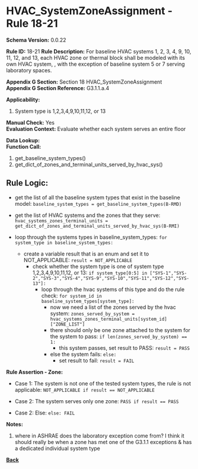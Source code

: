 # HVAC_SystemZoneAssignment - Rule 18-21
**Schema Version:** 0.0.22  

**Rule ID:** 18-21
**Rule Description:** For baseline HVAC systems 1, 2, 3, 4, 9, 10, 11, 12, and 13, each HVAC zone or thermal block shall be modeled with its own HVAC system, , with the exception of baseline system 5 or 7 serving laboratory spaces.

**Appendix G Section:** Section 18 HVAC_SystemZoneAssignment  
**Appendix G Section Reference:** G3.1.1.a.4

**Applicability:** 

1. System type is 1,2,3,4,9,10,11,12, or 13

**Manual Check:** Yes  
**Evaluation Context:** Evaluate whether each system serves an entire floor

**Data Lookup:**   
**Function Call:** 

1. get_baseline_system_types()
2. get_dict_of_zones_and_terminal_units_served_by_hvac_sys()


## Rule Logic:  
- get the list of all the baseline system types that exist in the baseline model: `baseline_system_types = get_baseline_system_types(B-RMD)`
- get the list of HVAC systems and the zones that they serve: `hvac_systems_zones_terminal_units = get_dict_of_zones_and_terminal_units_served_by_hvac_sys(B-RMI)`


- loop through the systems types in baseline_system_types: `for system_type in baseline_system_types:`
  - create a variable result that is an enum and set it to NOT_APPLICABLE: `result = NOT_APPLICABLE`
	- check whether the system type is one of system type 1,2,3,4,9,10,11,12, or 13: `if system_type[0:5] in ["SYS-1","SYS-2","SYS-3","SYS-4","SYS-9","SYS-10","SYS-11","SYS-12","SYS-13"]:`
		- loop through the hvac systems of this type and do the rule check: `for system_id in baseline_system_types[system_type]:`
			- now we need a list of the zones served by the hvac system: `zones_served_by_system = hvac_systems_zones_terminal_units[system_id]["ZONE_LIST"]`
			- there should only be one zone attached to the system for the system to pass: `if len(zones_served_by_system) == 1:`
			  - this system passes, set result to PASS: `result = PASS`
			- else the system fails: `else:`
			  - set result to fail: `result = FAIL`

**Rule Assertion - Zone:**

  - Case 1: The system is not one of the tested system types, the rule is not applicable: `NOT_APPLICABLE if result == NOT_APPLICABLE`
  
  - Case 2: The system serves only one zone: `PASS if result == PASS`

  - Case 2: Else: `else: FAIL`

**Notes:**

1. where in ASHRAE does the laboratory exception come from?  I think it should really be when a zone has met one of the G3.1.1 exceptions & has a dedicated individual system type

**[Back](../_toc.md)**
